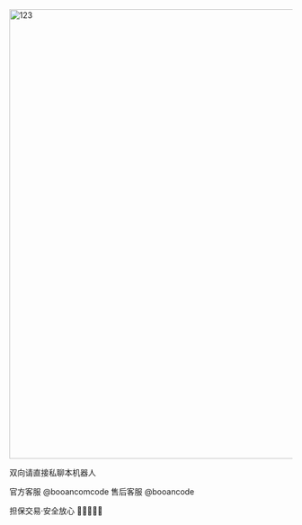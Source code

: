 <img width="800" height="800" alt="123" src="https://github.com/user-attachments/assets/8e1a141e-989c-47ed-8a86-25294ab5938c" />

双向请直接私聊本机器人

官方客服 @booancomcode
售后客服 @booancode

担保交易·安全放心
🌟🌈🌝🐳🍗
